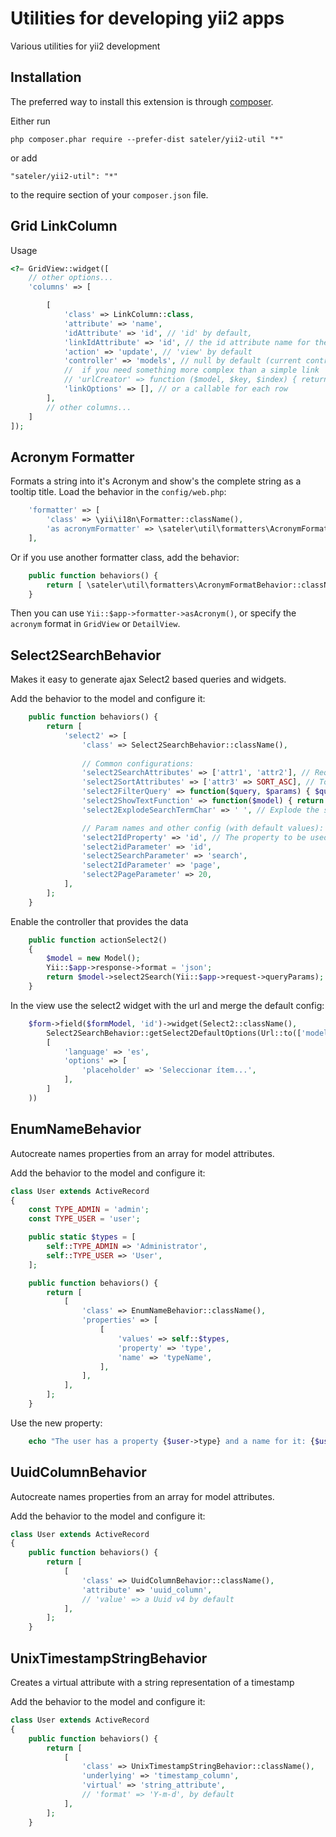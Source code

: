 Utilities for developing yii2 apps
==================================
Various utilities for yii2 development

Installation
------------

The preferred way to install this extension is through [composer](http://getcomposer.org/download/).

Either run

```
php composer.phar require --prefer-dist sateler/yii2-util "*"
```

or add

```
"sateler/yii2-util": "*"
```

to the require section of your `composer.json` file.


Grid LinkColumn
-----

Usage

```php
<?= GridView::widget([
    // other options...
    'columns' => [

        [
            'class' => LinkColumn::class,
            'attribute' => 'name',
            'idAttribute' => 'id', // 'id' by default,
            'linkIdAttribute' => 'id', // the id attribute name for the generated link url, 'id' by default (...?id=...)
            'action' => 'update', // 'view' by default
            'controller' => 'models', // null by default (current controller)
            //  if you need something more complex than a simple link
            // 'urlCreator' => function ($model, $key, $index) { return ['controller/action', 'id' => $model->id]; }
            'linkOptions' => [], // or a callable for each row
        ],
        // other columns...
    ]
]);
```

Acronym Formatter
-----

Formats a string into it's Acronym and show's the complete string as a tooltip title.
Load the behavior in the `config/web.php`:

```php
    'formatter' => [
        'class' => \yii\i18n\Formatter::className(),
        'as acronymFormatter' => \sateler\util\formatters\AcronymFormatBehavior::className(),
    ],
```

Or if you use another formatter class, add the behavior:

```php
    public function behaviors() {
        return [ \sateler\util\formatters\AcronymFormatBehavior::className() ];
    }
```

Then you can use `Yii::$app->formatter->asAcronym()`, or specify the `acronym` format in `GridView` or `DetailView`.

Select2SearchBehavior
-----
Makes it easy to generate ajax Select2 based queries and widgets.

Add the behavior to the model and configure it:

```php
    public function behaviors() {
        return [
            'select2' => [
                'class' => Select2SearchBehavior::className(),
                
                // Common configurations:
                'select2SearchAttributes' => ['attr1', 'attr2'], // Required. These are the attributes that will be searched
                'select2SortAttributes' => ['attr3' => SORT_ASC], // To sort the results. Defaults to ['id' => SORT_ASC].
                'select2FilterQuery' => function($query, $params) { $query->joinWith(['other_table'])->andWhere(['attr4' => 'constant']); }, // To modify the query. Defaults to null
                'select2ShowTextFunction' => function($model) { return "{$model->attr1} / ({$model->attr2})"; }, // To build the text property. Defaults to implode the search attributes.
                'select2ExplodeSearchTermChar' => ' ', // Explode the search query using this chars, false to disable. Defaults to ' '.

                // Param names and other config (with default values):
                'select2IdProperty' => 'id', // The property to be used as id
                'select2idParameter' => 'id',
                'select2SearchParameter' => 'search',
                'select2IdParameter' => 'page',
                'select2PageParameter' => 20,
            ],
        ];
    }
```

Enable the controller that provides the data

```php
    public function actionSelect2()
    {
        $model = new Model();
        Yii::$app->response->format = 'json';
        return $model->select2Search(Yii::$app->request->queryParams);
    }
```

In the view use the select2 widget with the url and merge the default config:

```php
    $form->field($formModel, 'id')->widget(Select2::className(), 
        Select2SearchBehavior::getSelect2DefaultOptions(Url::to(['model-controller/select2']),
        [
            'language' => 'es',
            'options' => [
                'placeholder' => 'Seleccionar ítem...',
            ],
        ]
    ))
```

EnumNameBehavior
-----
Autocreate names properties from an array for model attributes.

Add the behavior to the model and configure it:

```php
class User extends ActiveRecord
{
    const TYPE_ADMIN = 'admin';
    const TYPE_USER = 'user';

    public static $types = [
        self::TYPE_ADMIN => 'Administrator',
        self::TYPE_USER => 'User',
    ];

    public function behaviors() {
        return [
            [
                'class' => EnumNameBehavior::className(),
                'properties' => [
                    [
                        'values' => self::$types,
                        'property' => 'type',
                        'name' => 'typeName',
                    ],
                ],
            ],
        ];
    }
```

Use the new property:
```php
    echo "The user has a property {$user->type} and a name for it: {$user->typeName}";
```

UuidColumnBehavior
-----
Autocreate names properties from an array for model attributes.

Add the behavior to the model and configure it:

```php
class User extends ActiveRecord
{
    public function behaviors() {
        return [
            [
                'class' => UuidColumnBehavior::className(),
                'attribute' => 'uuid_column',
                // 'value' => a Uuid v4 by default
            ],
        ];
    }
```

UnixTimestampStringBehavior
-----
Creates a virtual attribute with a string representation of a timestamp

Add the behavior to the model and configure it:

```php
class User extends ActiveRecord
{
    public function behaviors() {
        return [
            [
                'class' => UnixTimestampStringBehavior::className(),
                'underlying' => 'timestamp_column',
                'virtual' => 'string_attribute',
                // 'format' => 'Y-m-d', by default
            ],
        ];
    }
```

